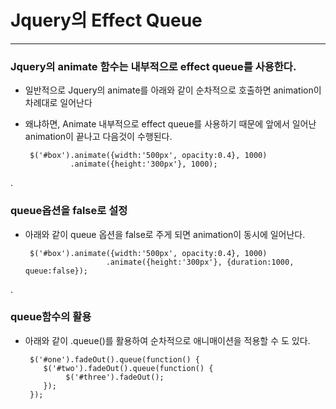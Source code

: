# Jquery의 Effect Queue

***

### Jquery의 animate 함수는 내부적으로 effect queue를 사용한다.

 - 일반적으로 Jquery의 animate를 아래와 같이 순차적으로 호출하면 animation이 차례대로 일어난다
 - 왜냐하면, Animate 내부적으로 effect queue를 사용하기 때문에 앞에서 일어난 animation이 끝나고 다음것이 수행된다.

        $('#box').animate({width:'500px', opacity:0.4}, 1000)
                 .animate({height:'300px'}, 1000);

.

### queue옵션을 false로 설정 

 - 아래와 같이 queue 옵션을 false로 주게 되면 animation이 동시에 일어난다.

        $('#box').animate({width:'500px', opacity:0.4}, 1000)
                         .animate({height:'300px'}, {duration:1000, queue:false});
                         
.
                         
### queue함수의 활용

 - 아래와 같이 .queue()를 활용하여 순차적으로 애니매이션을 적용할 수 도 있다.

        $('#one').fadeOut().queue(function() {
           $('#two').fadeOut().queue(function() {
                $('#three').fadeOut();
           });
        });